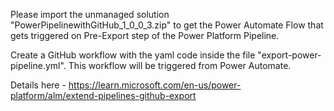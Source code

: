 Please import the unmanaged solution "PowerPipelinewithGitHub_1_0_0_3.zip" to get the Power Automate Flow that gets triggered on Pre-Export step of the Power Platform Pipeline.

Create a GitHub workflow with the yaml code inside the file "export-power-pipeline.yml". This workflow will be triggered from Power Automate.

Details here - https://learn.microsoft.com/en-us/power-platform/alm/extend-pipelines-github-export 
